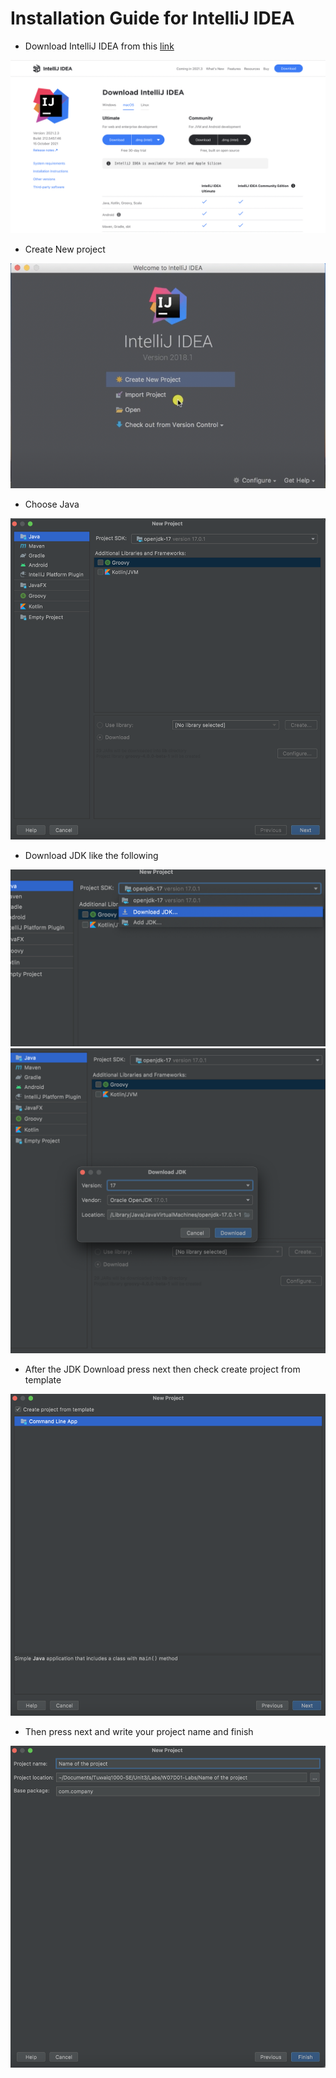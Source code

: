 # Installation Guide for IntelliJ IDEA

* Download IntelliJ IDEA from this [link](https://www.jetbrains.com/idea/download/#section=mac)

![step1](step1.png)

* Create New project 

![step2](step2.png)

* Choose Java 

![step3](step3.png)

* Download JDK like the following

 ![jdk](jdk.png)
 ![step4](step4.png)

 * After the JDK Download press next then check create project from template 

 ![step5](step5.png)

 * Then press next and write your project name and finish 

 ![step6](step6.png)


